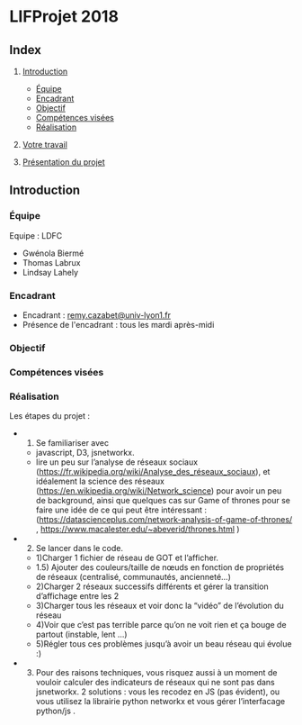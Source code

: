 # LIFProjet 2018

## Index

1. [Introduction](#introduction)
    * [Équipe](#equipe)
    * [Encadrant](#encadrant)
    * [Objectif](#objectif)
    * [Compétences visées](#competences-visees)
    * [Réalisation](#realisation)
1. [Votre travail](#votre-travail)

1. [Présentation du projet](#presentation-du-projet)


<a name="introduction"></a>
## Introduction


[//]: # "{{{"

<a name="equipe"></a>
### Équipe

Equipe : LDFC
- Gwénola Biermé
- Thomas Labrux
- Lindsay Lahely 


<a name="encadrant"></a>
### Encadrant

- Encadrant : remy.cazabet@univ-lyon1.fr
- Présence de l'encadrant : tous les mardi après-midi

<a name="objectif"></a>
### Objectif



<a name="competences-visees"></a>
### Compétences visées



<a name="realisation"></a>
### Réalisation

Les étapes du projet :
- 1) Se familiariser avec
    - javascript, D3, jsnetworkx.
    - lire un peu sur l’analyse de réseaux sociaux (https://fr.wikipedia.org/wiki/Analyse_des_réseaux_sociaux), et idéalement la science des réseaux (https://en.wikipedia.org/wiki/Network_science) pour avoir un peu de background, ainsi que quelques cas sur Game of thrones pour se faire une idée de ce qui peut être intéressant : (https://datascienceplus.com/network-analysis-of-game-of-thrones/ , https://www.macalester.edu/~abeverid/thrones.html )

- 2) Se lancer dans le code.
    - 1)Charger 1 fichier de réseau de GOT et l’afficher.
    - 1.5) Ajouter des couleurs/taille de nœuds en fonction de propriétés de réseaux (centralisé, communautés, ancienneté…)
    - 2)Charger 2 réseaux successifs différents et gérer la transition d’affichage entre les 2
    - 3)Charger tous les réseaux et voir donc la “vidéo” de l’évolution du réseau
    - 4)Voir que c’est pas terrible parce qu’on ne voit rien et ça bouge de partout (instable, lent …)
    - 5)Régler tous ces problèmes jusqu’à avoir un beau réseau qui évolue :)

- 3) Pour des raisons techniques, vous risquez aussi à un moment de vouloir calculer des indicateurs de réseaux qui ne sont pas dans jsnetworkx. 2 solutions : vous les recodez en JS (pas évident), ou vous utilisez la librairie python networkx et vous gérer l’interfacage python/js .



[//]: # "}}}"











